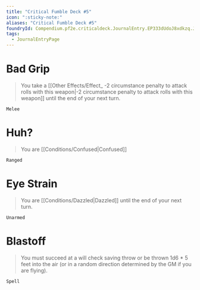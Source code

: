 ```yaml
---
title: "Critical Fumble Deck #5"
icon: ":sticky-note:"
aliases: "Critical Fumble Deck #5"
foundryId: Compendium.pf2e.criticaldeck.JournalEntry.EP333dUdoJ8xdkzq.JournalEntryPage.LXVN3PrglHFeUUQI
tags:
  - JournalEntryPage
---
```

# Bad Grip

> You take a [[Other Effects/Effect\_ -2 circumstance penalty to attack rolls with this weapon|-2 circumstance penalty to attack rolls with this weapon]] until the end of your next turn.

`Melee`

# Huh?

> You are [[Conditions/Confused|Confused]]

`Ranged`

# Eye Strain

> You are [[Conditions/Dazzled|Dazzled]] until the end of your next turn.

`Unarmed`

# Blastoff

> You must succeed at a will check saving throw or be thrown 1d6 \* 5 feet into the air (or in a random direction determined by the GM if you are flying).

`Spell`